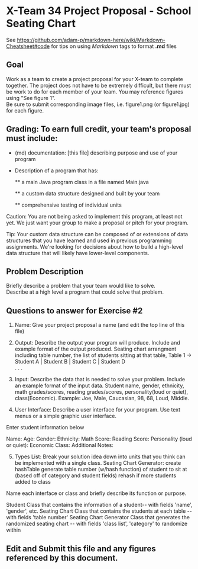 # X-Team 34 Project Proposal - School Seating Chart 

See https://github.com/adam-p/markdown-here/wiki/Markdown-Cheatsheet#code for tips on using *Markdown* tags to format __.md__ files

## Goal

Work as a team to create a project proposal for your X-team to complete together.
The project does not have to be extremely difficult,
but there must be work to do for each member of your team.
You may reference figures using "See figure 1".  
Be sure to submit corresponding image files, i.e. figure1.png (or figure1.jpg) for each figure.

## Grading: To earn full credit, your team's proposal must include:

* (md) documentation: [this file] describing purpose and use of your program

* Description of a program that has:

  ** a main Java program class in a file named Main.java
  
  ** a custom data structure designed and built by your team
  
  ** comprehensive testing of individual units
  
 Caution: You are not being asked to implement this program, at least not yet. 
 We just want your group to make a proposal or pitch for your program.
 
 Tip: Your custom data structure can be composed of or extensions of data structures that you have learned and used in previous programming assignments.  We're looking for decisions about how to build a high-level data structure that will likely have lower-level components.

## Problem Description

Briefly describe a problem that your team would like to solve.  
Describe at a high level a program that could solve that problem.

## Questions to answer for Exercise #2

1. Name: Give your project proposal a name (and edit the top line of this file)



2. Output: Describe the output your program will produce.  Include and example format of the output produced.
Seating chart arrangment including table number, the list of students sitting at that table,
Table 1  ->   Student A | Student B | Student C | Student D     
   .
   .
   .
3. Input: Describe the data that is needed to solve your problem. Include an example format of the input data.
Student name, gender, ethnicity, math grades/scores, reading grades/scores, personality(loud or quiet), class(Economic).
Example: Joe, Male, Caucasian, 98, 68, Loud, Middle.  




4. User Interface: Describe a user interface for your program.  Use text menus or a simple graphic user interface.

Enter student information below

Name: 
Age: 
Gender: 
Ethnicity: 
Math Score: 
Reading Score: 
Personality (loud or quiet): 
Economic Class: 
Additional Notes: 

5. Types List: Break your solution idea down into units that you think can be implemented with a single class.
Seating Chart Generator:
 create hashTable
 generate table number (w/hash function) of student to sit at (based off of category and student fields)
 rehash if more students added to class

Name each interface or class and briefly describe its function or purpose.

Student Class that contains the information of a student-- with fields 'name', 'gender', etc.
Seating Chart Class that contains the students at each table -- with fields 'table number'
Seating Chart Generator Class that generates the randomized seating chart -- with fields 'class list', 'category' to randomize within

## Edit and Submit this file and any figures referenced by this document.

